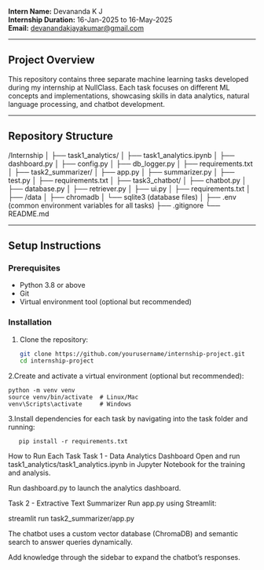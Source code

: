 **Intern Name:** Devananda K J  
**Internship Duration:** 16-Jan-2025 to 16-May-2025  
**Email:** devanandakjayakumar@gmail.com

---

## Project Overview

This repository contains three separate machine learning tasks developed during my internship at NullClass. Each task focuses on different ML concepts and implementations, showcasing skills in data analytics, natural language processing, and chatbot development.

---

## Repository Structure

/Internship
│
├── task1_analytics/
│ ├── task1_analytics.ipynb
│ ├── dashboard.py
│ ├── config.py
│ ├── db_logger.py
│ ├── requirements.txt
│
├── task2_summarizer/
│ ├── app.py
│ ├── summarizer.py
│ ├── test.py
│ ├── requirements.txt
│
├── task3_chatbot/
│ ├── chatbot.py
│ ├── database.py
│ ├── retriever.py
│ ├── ui.py
│ ├── requirements.txt
│ ├── /data
│ ├── chromadb
│ └── sqlite3 (database files)
│
├── .env (common environment variables for all tasks)
├── .gitignore
└── README.md



---

## Setup Instructions

### Prerequisites

- Python 3.8 or above
- Git
- Virtual environment tool (optional but recommended)

### Installation

1. Clone the repository:
   ```bash
   git clone https://github.com/yourusername/internship-project.git
   cd internship-project
2.Create and activate a virtual environment (optional but recommended):
 
    python -m venv venv
    source venv/bin/activate  # Linux/Mac
    venv\Scripts\activate     # Windows  
3.Install dependencies for each task by navigating into the task folder and running:
  
       pip install -r requirements.txt


How to Run Each Task
Task 1 - Data Analytics Dashboard
Open and run task1_analytics/task1_analytics.ipynb in Jupyter Notebook for the training and analysis.

Run dashboard.py to launch the analytics dashboard.

Task 2 - Extractive Text Summarizer
Run app.py using Streamlit:
   
   streamlit run task2_summarizer/app.py

      
The chatbot uses a custom vector database (ChromaDB) and semantic search to answer queries dynamically.

Add knowledge through the sidebar to expand the chatbot’s responses.
